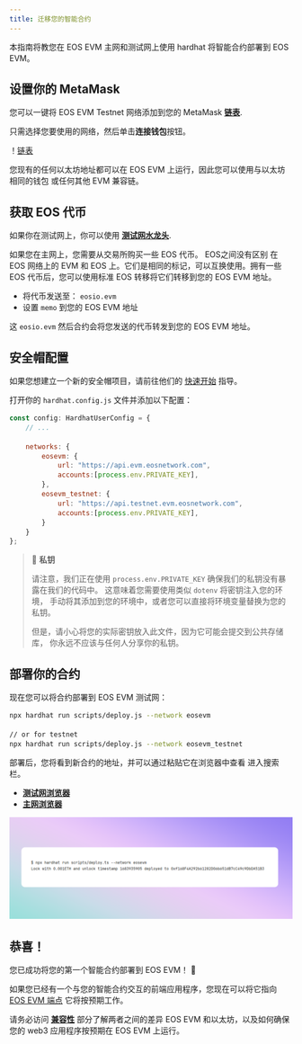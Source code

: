 ```yaml
---
title: 迁移您的智能合约
---
```


本指南将教您在 EOS EVM 主网和测试网上使用 hardhat 将智能合约部署到 EOS EVM。

## 设置你的 MetaMask

您可以一键将 EOS EVM Testnet 网络添加到您的 MetaMask [**链表**](https://chainlist.org/?search=EOS&testnets=true).

只需选择您要使用的网络，然后单击**连接钱包**按钮。

！[链表](./images/chainlist.png)

您现有的任何以太坊地址都可以在 EOS EVM 上运行，因此您可以使用与以太坊相同的钱包
或任何其他 EVM 兼容链。

## 获取 EOS 代币

如果你在测试网上，你可以使用 [**测试网水龙头**](https://faucet.testnet.evm.eosnetwork.com/).

如果您在主网上，您需要从交易所购买一些 EOS 代币。 EOS之间没有区别
在 EOS 网络上的 EVM 和 EOS 上。它们是相同的标记，可以互换使用。拥有一些 EOS 代币后，您可以使用标准 EOS 转移将它们转移到您的 EOS EVM 地址。
- 将代币发送至： `eosio.evm`
- 设置 `memo` 到您的 EOS EVM 地址

这 `eosio.evm` 然后合约会将您发送的代币转发到您的 EOS EVM 地址。

## 安全帽配置

如果您想建立一个新的安全帽项目，请前往他们的 [快速开始](https://hardhat.org/hardhat-runner/docs/getting-started#quick-start)
指导。


打开你的 `hardhat.config.js` 文件并添加以下配置：


```javascript
const config: HardhatUserConfig = {
    // ...

    networks: {
        eosevm: {
            url: "https://api.evm.eosnetwork.com",
            accounts:[process.env.PRIVATE_KEY],
        },
        eosevm_testnet: {
            url: "https://api.testnet.evm.eosnetwork.com",
            accounts:[process.env.PRIVATE_KEY],
        }
    }
};
```

> 🔑 **私钥**
>
> 请注意，我们正在使用 `process.env.PRIVATE_KEY` 确保我们的私钥没有暴露在我们的代码中。
> 这意味着您需要使用类似 `dotenv` 将密钥注入您的环境，
> 手动将其添加到您的环境中，或者您可以直接将环境变量替换为您的私钥。
>
> 但是，请小心将您的实际密钥放入此文件，因为它可能会提交到公共存储库，
> 你永远不应该与任何人分享你的私钥。

## 部署你的合约

现在您可以将合约部署到 EOS EVM 测试网：

```bash
npx hardhat run scripts/deploy.js --network eosevm

// or for testnet
npx hardhat run scripts/deploy.js --network eosevm_testnet
```

部署后，您将看到新合约的地址，并可以通过粘贴它在浏览器中查看
进入搜索栏。

- [**测试网浏览器**](https://explorer.testnet.evm.eosnetwork.com/)
- [**主网浏览器**](https://explorer.evm.eosnetwork.com/)

![部署安全帽](./images/deploy_hardhat.png)

## 恭喜！

您已成功将您的第一个智能合约部署到 EOS EVM！ 🎉

如果您已经有一个与您的智能合约交互的前端应用程序，您现在可以将它指向
[EOS EVM 端点](./10_endpoints.md) 它将按预期工作。

请务必访问 [**兼容性**](../30_compatibility/index.md) 部分了解两者之间的差异
EOS EVM 和以太坊，以及如何确保您的 web3 应用程序按预期在 EOS EVM 上运行。
